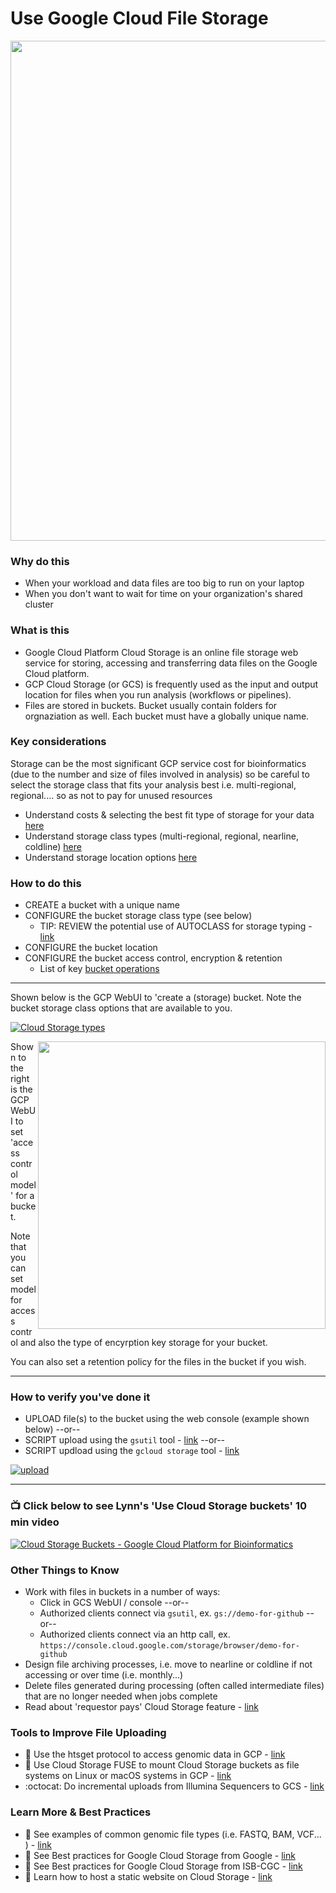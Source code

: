 # Use Google Cloud File Storage

<img src="https://github.com/lynnlangit/gcp-for-bioinformatics/blob/master/images/gcp-file-uploads.png" width=800>

### Why do this
 - When your workload and data files are too big to run on your laptop
 - When you don't want to wait for time on your organization's shared cluster

### What is this
- Google Cloud Platform Cloud Storage is an online file storage web service for storing, accessing and transferring data files on the Google Cloud platform. 
- GCP Cloud Storage (or GCS) is frequently used as the input and output location for files when you run analysis (workflows or pipelines).
- Files are stored in buckets. Bucket usually contain folders for orgnaziation as well. Each bucket must have a globally unique name.  

### Key considerations
Storage can be the most significant GCP service cost for bioinformatics (due to the number and size of files involved in analysis) so be careful to select the storage class that fits your analysis best i.e. multi-regional, regional.... so as not to pay for unused resources
 - Understand costs & selecting the best fit type of storage for your data [here](https://cloud.google.com/storage/docs/locations)
 - Understand storage class types (multi-regional, regional, nearline, coldline) [here](https://cloud.google.com/storage/docs/storage-classes)
 - Understand storage location options [here](https://cloud.google.com/about/locations)

### How to do this
 - CREATE a bucket with a unique name
 - CONFIGURE the bucket storage class type (see below)
   - TIP: REVIEW the potential use of AUTOCLASS for storage typing - [link](https://cloud.google.com/blog/products/storage-data-transfer/optimize-your-cloud-storage-spend)
 - CONFIGURE the bucket location 
 - CONFIGURE the bucket access control, encryption & retention
   - List of key [bucket operations](https://cloud.google.com/storage/docs/how-to)

 ----

 Shown below is the GCP WebUI to 'create a (storage) bucket. Note the bucket storage class options that are available to you.

 [![Cloud Storage types](/images/storage.png)]()

  <img src="https://github.com/lynnlangit/gcp-for-bioinformatics/raw/master/images/bucket.png" width="460" align="right"> 

 Shown to the right is the GCP WebUI to set 'access control model' for a bucket. 
 
 Note that you can set model for access control and also the type of encyrption key storage for your bucket.

 You can also set a retention policy for the files in the bucket if you wish.

 -----

### How to verify you've done it
 - UPLOAD file(s) to the bucket using the web console (example shown below) --or-- 
 - SCRIPT upload using the `gsutil` tool - [link](https://cloud.google.com/storage/docs/gsutil) --or--
 - SCRIPT updload using the `gcloud storage` tool - [link](https://cloud.google.com/blog/products/storage-data-transfer/new-gcloud-storage-cli-for-your-data-transfers)

 [![upload](/images/upload.png)]()

----

### 📺 Click below to see Lynn's 'Use Cloud Storage buckets' 10 min video
[![Cloud Storage Buckets - Google Cloud Platform for Bioinformatics](http://img.youtube.com/vi/_O2Lxc0UsNc/0.jpg)](http://www.youtube.com/watch?v=_O2Lxc0UsNc "Cloud Storage buckets - Google Cloud Platform for Bioinformatics")


### Other Things to Know
 - Work with files in buckets in a number of ways:
   - Click in GCS WebUI / console --or--
   - Authorized clients connect via `gsutil`, ex. `gs://demo-for-github` --or--
   - Authorized clients connect via an http call, ex. `https://console.cloud.google.com/storage/browser/demo-for-github`
 - Design file archiving processes, i.e. move to nearline or coldline if not accessing or over time (i.e. monthly...)
 - Delete files generated during processing (often called intermediate files) that are no longer needed when jobs complete
 - Read about 'requestor pays' Cloud Storage feature - [link](https://cloud.google.com/storage/docs/requester-pays)

### Tools to Improve File Uploading
 - 📘 Use the htsget protocol to access genomic data in GCP - [link](https://cloud.google.com/genomics/docs/how-tos/reading-data-htsget)
 - 📘 Use Cloud Storage FUSE to mount Cloud Storage buckets as file systems on Linux or macOS systems in GCP - [link](https://cloud.google.com/storage/docs/gcs-fuse)
 - :octocat: Do incremental uploads from Illumina Sequencers to GCS - [link](https://github.com/broadinstitute/sequence-upload-to-gs)

### Learn More & Best Practices
 - 📘 See examples of common genomic file types (i.e. FASTQ, BAM, VCF... ) - [link](https://github.com/lynnlangit/gcp-for-bioinformatics/blob/master/4_FILE-TYPES.md)
 - 📘 See Best practices for Google Cloud Storage from Google - [link](https://cloud.google.com/storage/docs/best-practices)
 - 📘 See Best practices for Google Cloud Storage from ISB-CGC - [link](https://isb-cancer-genomics-cloud.readthedocs.io/en/latest/sections/BestPractices.html#best-practices)
 - 📘 Learn how to host a static website on Cloud Storage - [link](https://cloud.google.com/storage/docs/hosting-static-website)


